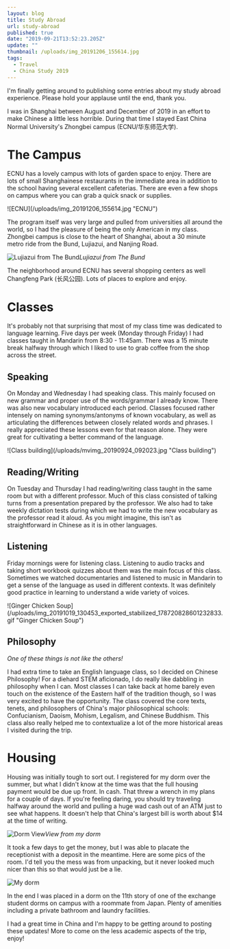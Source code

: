 ```yaml
---
layout: blog
title: Study Abroad
url: study-abroad
published: true
date: "2019-09-21T13:52:23.205Z"
update: ""
thumbnail: /uploads/img_20191206_155614.jpg
tags:
  - Travel
  - China Study 2019
---
```

I'm finally getting around to publishing some entries about my study abroad experience. Please hold your applause until the end, thank you.

I was in Shanghai between August and December of 2019 in an effort to make Chinese a little less horrible. During that time I stayed East China Normal University's Zhongbei campus (ECNU/华东师范大学).

# The Campus

ECNU has a lovely campus with lots of garden space to enjoy. There are lots of small Shanghainese restaurants in the immediate area in addition to the school having several excellent cafeterias. There are even a few shops on campus where you can grab a quick snack or supplies.

<div>![ECNU](/uploads/img_20191206_155614.jpg "ECNU")</div>

The program itself was very large and pulled from universities all around the world, so I had the pleasure of being the only American in my class. Zhongbei campus is close to the heart of Shanghai, about a 30 minute metro ride from the Bund, Lujiazui, and Nanjing Road.

![Lujiazui from The Bund](/uploads/mvimg_20191020_213145.jpg "Lujiazui from The Bund")*Lujiazui from The Bund*

The neighborhood around ECNU has several shopping centers as well Changfeng Park (长风公园). Lots of places to explore and enjoy.

# Classes

It's probably not that surprising that most of my class time was dedicated to language learning. Five days per week (Monday through Friday) I had classes taught in Mandarin from 8:30 - 11:45am. There was a 15 minute break halfway through which I liked to use to grab coffee from the shop across the street.

## Speaking

On Monday and Wednesday I had speaking class. This mainly focused on new grammar and proper use of the words/grammar I already know. There was also new vocabulary introduced each period. Classes focused rather intensely on naming synonyms/antonyms of known vocabulary, as well as articulating the differences between closely related words and phrases. I really appreciated these lessons even for that reason alone. They were great for cultivating a better command of the language.

<p>![Class building](/uploads/mvimg_20190924_092023.jpg "Class building")</p>

## Reading/Writing

On Tuesday and Thursday I had reading/writing class taught in the same room but with a different professor. Much of this class consisted of talking turns from a presentation prepared by the professor. We also had to take weekly dictation tests during which we had to write the new vocabulary as the professor read it aloud. As you might imagine, this isn't as straightforward in Chinese as it is in other languages.

## Listening

Friday mornings were for listening class. Listening to audio tracks and taking short workbook quizzes about them was the main focus of this class. Sometimes we watched documentaries and listened to music in Mandarin to get a sense of the language as used in different contexts. It was definitely good practice in learning to understand a wide variety of voices.

<div>![Ginger Chicken Soup](/uploads/img_20191019_130453_exported_stabilized_178720828601232833.gif "Ginger Chicken Soup")</div>

## Philosophy

*One of these things is not like the others!*

I had extra time to take an English language class, so I decided on Chinese Philosophy! For a diehard STEM aficionado, I do really like dabbling in philosophy when I can. Most classes I can take back at home barely even touch on the existence of the Eastern half of the tradition though, so I was very excited to have the opportunity. The class covered the core texts, tenets, and philosophers of China's major philosophical schools: Confucianism, Daoism, Mohism, Legalism, and Chinese Buddhism. This class also really helped me to contextualize a lot of the more historical areas I visited during the trip.

# Housing

Housing was initially tough to sort out. I registered for my dorm over the summer, but what I didn't know at the time was that the full housing payment would be due up front. In cash. That threw a wrench in my plans for a couple of days. If you're feeling daring, you should try traveling halfway around the world and pulling a huge wad cash out of an ATM just to see what happens. It doesn't help that China's largest bill is worth about $14 at the time of writing.

![Dorm View](/uploads/mvimg_20190829_044435.jpg)*View from my dorm*

It took a few days to get the money, but I was able to placate the receptionist with a deposit in the meantime. Here are some pics of the room. I'd tell you the mess was from unpacking, but it never looked much nicer than this so that would just be a lie.

![My dorm](/uploads/mvimg_20190901_141543.jpg "My dorm")

In the end I was placed in a dorm on the 11th story of one of the exchange student dorms on campus with a roommate from Japan. Plenty of amenities including a private bathroom and laundry facilities.

I had a great time in China and I'm happy to be getting around to posting these updates! More to come on the less academic aspects of the trip, enjoy!